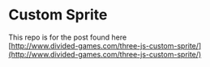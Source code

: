 Custom Sprite
=============

This repo is for the post found here   
[http://www.divided-games.com/three-js-custom-sprite/](http://www.divided-games.com/three-js-custom-sprite/)  
